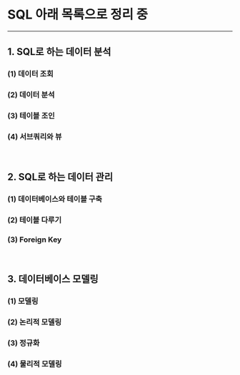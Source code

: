 # SQL 아래 목록으로 정리 중
********************
## 1. SQL로 하는 데이터 분석
### (1) 데이터 조회 
### (2) 데이터 분석
### (3) 테이블 조인
### (4) 서브쿼리와 뷰

<br/>

## 2. SQL로 하는 데이터 관리
### (1) 데이터베이스와 테이블 구축
### (2) 테이블 다루기
### (3) Foreign Key



<br/> 

## 3. 데이터베이스 모델링
### (1) 모델링
### (2) 논리적 모델링
### (3) 정규화
### (4) 물리적 모델링